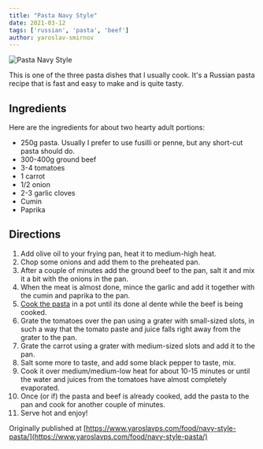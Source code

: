 ```yaml
---
title: "Pasta Navy Style"
date: 2021-03-12
tags: ['russian', 'pasta', 'beef']
author: yaroslav-smirnov
---
```


![Pasta Navy Style](/pix/pasta-navy-style.webp)

This is one of the three pasta dishes that I usually cook. It's a Russian pasta
recipe that is fast and easy to make and is quite tasty.

## Ingredients

Here are the ingredients for about two hearty adult portions:

* 250g pasta. Usually I prefer to use fusilli or penne, but any short-cut pasta
  should do.
* 300-400g ground beef
* 3-4 tomatoes
* 1 carrot
* 1/2 onion
* 2-3 garlic cloves
* Cumin
* Paprika

## Directions

1. Add olive oil to your frying pan, heat it to medium-high heat.
2. Chop some onions and add them to the preheated pan.
3. After a couple of minutes add the ground beef to the pan, salt it and mix it
   a bit with the onions in the pan.
4. When the meat is almost done, mince the garlic and add it together with the
   cumin and paprika to the pan.
5. [Cook the pasta](/pasta) in a pot until its done al dente while the beef is being
   cooked.
6. Grate the tomatoes over the pan using a grater with small-sized slots, in
   such a way that the tomato paste and juice falls right away from the grater
   to the pan.
7. Grate the carrot using a grater with medium-sized slots and add it to the
   pan.
8. Salt some more to taste, and add some black pepper to taste, mix.
9. Cook it over medium/medium-low heat for about 10-15 minutes or until the
   water and juices from the tomatoes have almost completely evaporated.
10. Once (or if) the pasta and beef is already cooked, add the pasta to the pan
   and cook for another couple of minutes.
11. Serve hot and enjoy!

Originally published at [https://www.yaroslavps.com/food/navy-style-pasta/](https://www.yaroslavps.com/food/navy-style-pasta/)
